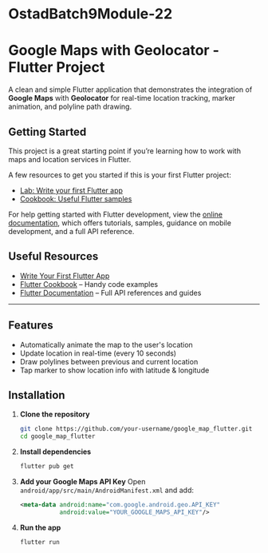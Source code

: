 # OstadBatch9Module-22
# Google Maps with Geolocator - Flutter Project

A clean and simple Flutter application that demonstrates the integration of **Google Maps** with **Geolocator** for real-time location tracking, marker animation, and polyline path drawing.

## Getting Started

This project is a great starting point if you’re learning how to work with maps and location services in Flutter.

A few resources to get you started if this is your first Flutter project:

- [Lab: Write your first Flutter app](https://docs.flutter.dev/get-started/codelab)
- [Cookbook: Useful Flutter samples](https://docs.flutter.dev/cookbook)

For help getting started with Flutter development, view the
[online documentation](https://docs.flutter.dev/), which offers tutorials,
samples, guidance on mobile development, and a full API reference.



##  Useful Resources

*  [Write Your First Flutter App](https://docs.flutter.dev/get-started/codelab)
*  [Flutter Cookbook](https://docs.flutter.dev/cookbook) – Handy code examples
*  [Flutter Documentation](https://docs.flutter.dev) – Full API references and guides

---

##  Features

*  Automatically animate the map to the user's location
*  Update location in real-time (every 10 seconds)
*  Draw polylines between previous and current location
*  Tap marker to show location info with latitude & longitude




## Installation

1. **Clone the repository**

   ```bash
   git clone https://github.com/your-username/google_map_flutter.git
   cd google_map_flutter
   ```

2. **Install dependencies**

   ```bash
   flutter pub get
   ```

3. **Add your Google Maps API Key**
   Open `android/app/src/main/AndroidManifest.xml` and add:

   ```xml
   <meta-data android:name="com.google.android.geo.API_KEY"
              android:value="YOUR_GOOGLE_MAPS_API_KEY"/>
   ```

4. **Run the app**

   ```bash
   flutter run
   ```
